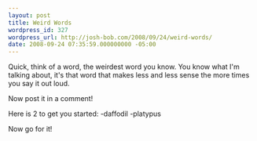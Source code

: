 ```yaml
---
layout: post
title: Weird Words
wordpress_id: 327
wordpress_url: http://josh-bob.com/2008/09/24/weird-words/
date: 2008-09-24 07:35:59.000000000 -05:00
---
```

Quick, think of a word, the weirdest word you know. You know what I'm talking about, it's that word that makes less and less sense the more times you say it out loud.

Now post it in a comment!

Here is 2 to get you started:
-daffodil
-platypus

Now go for it!
